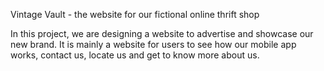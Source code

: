 Vintage Vault - the website for our fictional online thrift shop

In this project, we are designing a website to advertise and showcase our new brand. It is mainly a website
for users to see how our mobile app works, contact us, locate us and get to know more about us.
